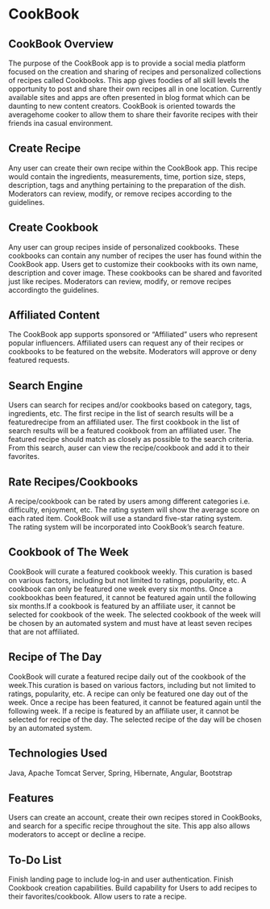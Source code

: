 # CookBook

## CookBook Overview
The purpose of the CookBook app is to provide a social media platform focused on the creation and sharing of recipes and personalized collections of recipes called Cookbooks.
This app gives foodies of all skill levels the opportunity to post and share their own recipes all in one location. 
Currently available sites and apps are often presented in blog format which can be daunting to new content creators. 
CookBook is oriented towards the averagehome cooker to allow them to share their favorite recipes with their friends ina casual environment. 

## Create Recipe
Any user can create their own recipe within the CookBook app. This recipe would contain the ingredients, measurements, time, portion size, steps, description, tags and anything pertaining to the preparation of the dish. 
Moderators can review, modify, or remove recipes according to the guidelines. 

## Create Cookbook
Any user can group recipes inside of personalized cookbooks. 
These cookbooks can contain any number of recipes the user has found within the CookBook app. 
Users get to customize their cookbooks with its own name, description and cover image. These cookbooks can be shared and favorited just like recipes. 
Moderators can review, modify, or remove recipes accordingto the guidelines. 

## Affiliated Content
The CookBook app supports sponsored or “Affiliated” users who represent popular influencers. Affiliated users can request any of their recipes or cookbooks to be featured on the website. 
Moderators will approve or deny featured requests.

## Search Engine
Users can search for recipes and/or cookbooks based on category, tags, ingredients, etc. 
The first recipe in the list of search results will be a featuredrecipe from an affiliated user. The first cookbook in the list of search results will be a featured cookbook from an affiliated user. 
The featured recipe should match as closely as possible to the search criteria. From this search, auser can view the recipe/cookbook and add it to their favorites. 

## Rate Recipes/Cookbooks
A recipe/cookbook can be rated by users among different categories i.e. difficulty, enjoyment, etc. The rating system will show the average score on each rated item. 
CookBook will use a standard five-star rating system.  
The rating system will be incorporated into CookBook’s search feature.   

## Cookbook of The Week
CookBook will curate a featured cookbook weekly. 
This curation is based on various factors, including but not limited to ratings, popularity, etc. A cookbook can only be featured one week every six months. 
Once a cookbookhas been featured, it cannot be featured again until the following six months.If a cookbook is featured by an affiliate user, it cannot be selected for cookbook of the week. 
The selected cookbook of the week will be chosen by an automated system and must have at least seven recipes that are not affiliated. 

## Recipe of The Day
CookBook will curate a featured recipe daily out of the cookbook of the week.This curation is based on various factors, including but not limited to ratings, popularity, etc. 
A recipe can only be featured one day out of the week. Once a recipe has been featured, it cannot be featured again until the following week. 
If a recipe is featured by an affiliate user, it cannot be selected for recipe of the day. 
The selected recipe of the day will be chosen by an automated system.

## Technologies Used
Java, Apache Tomcat Server, Spring, Hibernate, Angular, Bootstrap

## Features
Users can create an account, create their own recipes stored in CookBooks, and search for a specific recipe throughout the site.
This app also allows moderators to accept or decline a recipe.

## To-Do List
Finish landing page to include log-in and user authentication.
Finish Cookbook creation capabilities. 
Build capability for Users to add recipes to their favorites/cookbook.
Allow users to rate a recipe. 

